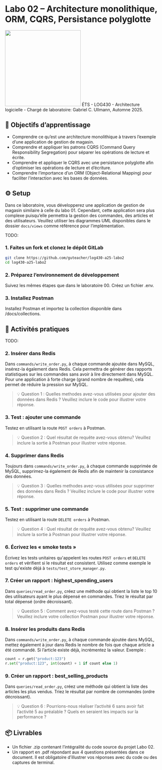 # Labo 02 – Architecture monolithique, ORM, CQRS, Persistance polyglotte
<img src="https://upload.wikimedia.org/wikipedia/commons/2/2a/Ets_quebec_logo.png" width="250">    
ÉTS - LOG430 - Architecture logicielle - Chargé de laboratoire: Gabriel C. Ullmann, Automne 2025.    

## 🎯 Objectifs d’apprentissage
- Comprendre ce qu’est une architecture monolithique à travers l’exemple d’une application de gestion de magasin.
- Comprendre et appliquer les patrons CQRS (Command Query Responsibility Segregation) pour séparer les opérations de lecture et écrite. 
- Comprendre et appliquer le CQRS avec une persistance polyglotte afin d’optimiser les opérations de lecture et d’écriture.
- Comprendre l’importance d’un ORM (Object-Relational Mapping) pour faciliter l’interaction avec les bases de données.

## ⚙️ Setup
Dans ce laboratoire, vous développerez une application de gestion de magasin similaire à celle du labo 01. Cependant, cette application sera plus complexe puisqu’elle permettra la gestion des commandes, des articles et des utilisateurs. Veuillez utiliser les diagrammes UML disponibles dans le dossier `docs/views` comme référence pour l’implémentation.

TODO:

### 1. Faites un fork et clonez le dépôt GitLab
```bash
git clone https://github.com/guteacher/log430-a25-labo2
cd log430-a25-labo2
```

### 2. Préparez l’environnement de développement
Suivez les mêmes étapes que dans le laboratoire 00. Créez un fichier .env.

### 3. Installez Postman
Installez Postman et importez la collection disponible dans /docs/collections.

## 🧪 Activités pratiques
TODO:

### 2. Insérer dans Redis
Dans `commands/write_order.py`, à chaque commande ajoutée dans MySQL, insérez-la également dans Redis. Cela permettra de générer des rapports statistiques sur les commandes sans avoir à lire directement dans MySQL. Pour une application à forte charge (grand nombre de requêtes), cela permet de réduire la pression sur MySQL.

> 💡 Question 1 : Quelles methodes avez-vous utilisées pour ajouter des données dans Redis ? Veuillez inclure le code pour illustrer votre réponse.

### 3. Test : ajouter une commande
Testez en utilisant la route `POST orders` à Postman.

> 💡 Question 2 : Quel résultat de requête avez-vous obtenu? Veuillez inclure la sortie à Postman pour illustrer votre réponse.

### 4. Supprimer dans Redis
Toujours dans `commands/write_order.py`, à chaque commande supprimée de MySQL, supprimez-la également de Redis afin de maintenir la consistance des données.

> 💡 Question 3 : Quelles methodes avez-vous utilisées pour supprimer des données dans Redis ? Veuillez inclure le code pour illustrer votre réponse.

### 5. Test : supprimer une commande
Testez en utilisant la route `DELETE orders` à Postman.

> 💡 Question 4 : Quel résultat de requête avez-vous obtenu? Veuillez inclure la sortie à Postman pour illustrer votre réponse.

### 6. Écrivez les « smoke tests »
Écrivez les tests unitaires qu'appelent les routes `POST orders` et  `DELETE orders` et vérifient si le résultat est consistent. Utilisez comme exemple le test qu'existe dèjá à `tests/test_store_manager.py`.

### 7. Créer un rapport : highest_spending_users
Dans `queries/read_order.py`, créez une méthode qui obtient la liste le top 10 des utilisateurs ayant le plus dépensé en commandes. Triez le résultat par total dépensé (ordre décroissant).

> 💡 Question 5 : Comment avez-vous testé cette route dans Postman ? Veuillez inclure votre collection Postman pour illustrer votre réponse.

### 8. Insérer les produits dans Redis
Dans `commands/write_order.py`, à chaque commande ajoutée dans MySQL, mettez également à jour dans Redis le nombre de fois que chaque article a été commandé. Si l’article existe déjà, incrémentez la valeur. Exemple :
```python
count = r.get("product:123")
r.set("product:123", int(count) + 1 if count else 1)
```

### 9. Créer un rapport : best_selling_products
Dans `queries/read_order.py`, créez une méthode qui obtient la liste des articles les plus vendus. Triez le résultat par nombre de commandes (ordre décroissant).

> 💡 Question 6 : Pourrions-nous réaliser l’activité 6 sans avoir fait l’activité 5 au préalable ? Quels en seraient les impacts sur la performance ?

## 📦 Livrables
- Un fichier .zip contenant l’intégralité du code source du projet Labo 02.
- Un rapport en .pdf répondant aux 4 questions présentées dans ce document. Il est obligatoire d’illustrer vos réponses avec du code ou des captures de terminal.
